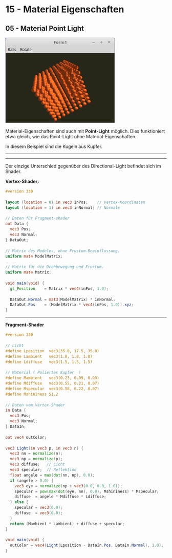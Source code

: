 # 15 - Material Eigenschaften
## 05 - Material Point Light

![image.png](image.png)

Material-Eigenschaften sind auch mit **Point-Light** möglich.
Dies funktioniert etwa gleich, wie das Point-Light ohne Material-Eigenschaften.

In diesem Beispiel sind die Kugeln aus Kupfer.

---

---
Der einzige Unterschied gegenüber des Directional-Light befindet sich im Shader.

**Vertex-Shader:**

```glsl
#version 330

layout (location = 0) in vec3 inPos;    // Vertex-Koordinaten
layout (location = 1) in vec3 inNormal; // Normale

// Daten für Fragment-shader
out Data {
  vec3 Pos;
  vec3 Normal;
} DataOut;

// Matrix des Modeles, ohne Frustum-Beeinflussung.
uniform mat4 ModelMatrix;

// Matrix für die Drehbewegung und Frustum.
uniform mat4 Matrix;

void main(void) {
  gl_Position    = Matrix * vec4(inPos, 1.0);

  DataOut.Normal = mat3(ModelMatrix) * inNormal;
  DataOut.Pos    = (ModelMatrix * vec4(inPos, 1.0)).xyz;
}

```


---
**Fragment-Shader**

```glsl
#version 330

// Licht
#define Lposition  vec3(35.0, 17.5, 35.0)
#define Lambient   vec3(1.8, 1.8, 1.8)
#define Ldiffuse   vec3(1.5, 1.5, 1.5)

// Material ( Poliertes Kupfer  )
#define Mambient   vec3(0.23, 0.09, 0.03)
#define Mdiffuse   vec3(0.55, 0.21, 0.07)
#define Mspecular  vec3(0.58, 0.22, 0.07)
#define Mshininess 51.2

// Daten vom Vertex-Shader
in Data {
  vec3 Pos;
  vec3 Normal;
} DataIn;

out vec4 outColor;

vec3 Light(in vec3 p, in vec3 n) {
  vec3 nn = normalize(n);
  vec3 np = normalize(p);
  vec3 diffuse;   // Licht
  vec3 specular;  // Reflektion
  float angele = max(dot(nn, np), 0.0);
  if (angele > 0.0) {
    vec3 eye = normalize(np + vec3(0.0, 0.0, 1.0));
    specular = pow(max(dot(eye, nn), 0.0), Mshininess) * Mspecular;
    diffuse  = angele * Mdiffuse * Ldiffuse;
  } else {
    specular = vec3(0.0);
    diffuse  = vec3(0.0);
  }
  return (Mambient * Lambient) + diffuse + specular;
}

void main(void) {
  outColor = vec4(Light(Lposition - DataIn.Pos, DataIn.Normal), 1.0);
}


```


